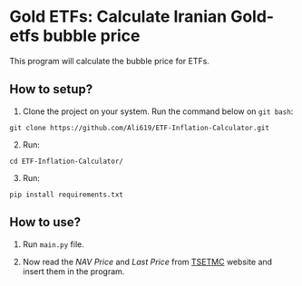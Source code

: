 # Gold ETFs: Calculate Iranian Gold-etfs bubble price
This program will calculate the bubble price for ETFs.

## How to setup?
1. Clone the project on your system. Run the command below on `git bash`:
```
git clone https://github.com/Ali619/ETF-Inflation-Calculator.git
```

2. Run:
```
cd ETF-Inflation-Calculator/
```

3. Run:
```
pip install requirements.txt
```

## How to use?

1. Run `main.py` file.

2. Now read the *NAV Price* and *Last Price* from [TSETMC](https://www.tsetmc.com/) website and insert them in the program.